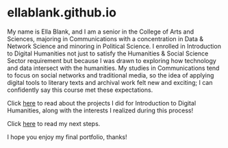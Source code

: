 # ellablank.github.io

My name is Ella Blank, and I am a senior in the College of Arts and Sciences, majoring in Communications with a concentration in Data & Network Science and minoring in Political Science. I enrolled in Introduction to Digital Humanities not just to satisfy the Humanities & Social Science Sector requirement but because I was drawn to exploring how technology and data intersect with the humanities. My studies in Communications tend to focus on social networks and traditional media, so the idea of applying digital tools to literary texts and archival work felt new and exciting; I can confidently say this course met these expectations.

Click [here](statement.md) to read about the projects I did for Introduction to Digital Humanities, along with the interests I realized during this process!

Click [here](lookingforward.md) to read my next steps.

I hope you enjoy my final portfolio, thanks!



